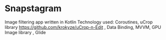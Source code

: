# Snapstagram
Image filtering app written in Kotlin
Technology used:
Coroutines,
uCrop library https://github.com/krokyze/uCrop-n-Edit ,
Data Binding,
MVVM,
GPU Image library ,
Glide

